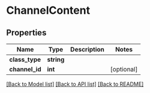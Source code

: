 # ChannelContent

## Properties
Name | Type | Description | Notes
------------ | ------------- | ------------- | -------------
**class_type** | **string** |  | 
**channel_id** | **int** |  | [optional] 

[[Back to Model list]](../README.md#documentation-for-models) [[Back to API list]](../README.md#documentation-for-api-endpoints) [[Back to README]](../README.md)


